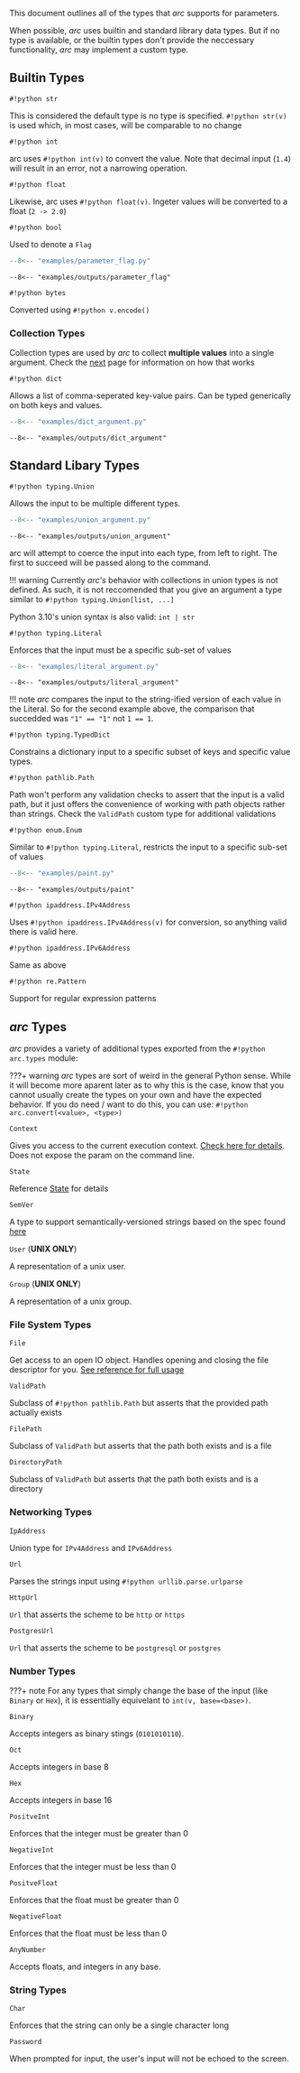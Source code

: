 This document outlines all of the types that *arc* supports for parameters.

When possible, *arc* uses builtin and standard library data types. But if no type is available, or the builtin types don't provide the neccessary functionality, *arc* may implement a custom type.

## Builtin Types

`#!python str`

This is considered the default type is no type is specified. `#!python str(v)` is used which, in most cases, will be comparable to no change

`#!python int`

arc uses `#!python int(v)` to convert the value. Note that decimal input (`1.4`) will result in an error, not a narrowing operation.

`#!python float`

Likewise, arc uses `#!python float(v)`. Ingeter values will be converted to a float (`2 -> 2.0`)

`#!python bool`

Used to denote a `Flag`

```py title="examples/parameter_flag.py"
--8<-- "examples/parameter_flag.py"
```

```console
--8<-- "examples/outputs/parameter_flag"
```

`#!python bytes`

Converted using `#!python v.encode()`

### Collection Types

Collection types are used by *arc* to collect **multiple values** into a single argument. Check the [next](multiple-values.md) page for information on how that works


`#!python dict`

Allows a list of comma-seperated key-value pairs. Can be typed generically on both keys and values.
```py title="dict_argument.py"
--8<-- "examples/dict_argument.py"
```
```console
--8<-- "examples/outputs/dict_argument"
```


## Standard Libary Types


`#!python typing.Union`

Allows the input to be multiple different types.
```py title="examples/union_argument.py"
--8<-- "examples/union_argument.py"
```
```console
--8<-- "examples/outputs/union_argument"
```

arc will attempt to coerce the input into each type, from left to right. The first to succeed will be passed along to the command.

!!! warning
    Currently *arc's* behavior with collections in union types is not defined. As such, it is not reccomended that you give an argument a type similar to `#!python typing.Union[list, ...]`

Python 3.10's union syntax is also valid: `int | str`

`#!python typing.Literal`

Enforces that the input must be a specific sub-set of values
```py title="examples/literal_argument.py"
--8<-- "examples/literal_argument.py"
```
```console
--8<-- "examples/outputs/literal_argument"
```
!!! note
    *arc* compares the input to the string-ified version of each value in the Literal. So for the second example above, the comparison that succedded was `"1" == "1"` not `1 == 1`.

`#!python typing.TypedDict`

Constrains a dictionary input to a specific subset of keys and specific value types.


`#!python pathlib.Path`

Path won't perform any validation checks to assert that the input is a valid path, but it just offers the convenience of working with path objects rather than strings. Check the `ValidPath` custom type for additional validations

`#!python enum.Enum`

Similar to `#!python typing.Literal`, restricts the input to a specific sub-set of values
```py title="examples/paint.py"
--8<-- "examples/paint.py"
```
```console
--8<-- "examples/outputs/paint"
```

`#!python ipaddress.IPv4Address`

Uses `#!python ipaddress.IPv4Address(v)` for conversion, so anything valid there is valid here.

`#!python ipaddress.IPv6Address`

Same as above


`#!python re.Pattern`

Support for regular expression patterns


## *arc* Types
*arc* provides a variety of additional types exported from the `#!python arc.types` module:

???+ warning
    *arc* types are sort of weird in the general Python sense. While it will become
    more aparent later as to why this is the case, know that you cannot usually
    create the types on your own and have the expected behavior. If you do need / want
    to do this, you can use: `#!python arc.convert(<value>, <type>)`

`Context`

Gives you access to the current execution context. [Check here for details](../advanced-usage/using-context.md). Does not expose the param on the command line.


`State`

Reference [State](./command-state.md) for details

`SemVer`

A type to support semantically-versioned strings based on the spec found [here](https://semver.org/spec/v2.0.0.html)

`User` (**UNIX ONLY**)

A representation of a unix user.

`Group` (**UNIX ONLY**)

A representation of a unix group.

### File System Types

`File`

Get access to an open IO object. Handles opening and closing the file descriptor for you. [See reference for full usage](../reference/types/file.md)


`ValidPath`

Subclass of `#!python pathlib.Path` but asserts that the provided path actually exists


`FilePath`

Subclass of `ValidPath` but asserts that the path both exists and is a file


`DirectoryPath`

Subclass of `ValidPath` but asserts that the path both exists and is a directory

### Networking Types

`IpAddress`

Union type for `IPv4Address` and `IPv6Address`

`Url`

Parses the strings input using `#!python urllib.parse.urlparse`

`HttpUrl`

`Url` that asserts the scheme to be `http` or `https`

`PostgresUrl`

`Url` that asserts the scheme to be `postgresql` or `postgres`

### Number Types
???+ note
    For any types that simply change the base of the input (like `Binary` or `Hex`), it is essentially equivelant to `int(v, base=<base>)`.

`Binary`

Accepts integers as binary stings (`0101010110`).

`Oct`

Accepts integers in base 8

`Hex`

Accepts integers in base 16

`PositveInt`

Enforces that the integer must be greater than 0

`NegativeInt`

Enforces that the integer must be less than 0

`PositveFloat`

Enforces that the float must be greater than 0

`NegativeFloat`

Enforces that the float must be less than 0

`AnyNumber`

Accepts floats, and integers in any base.

### String Types

`Char`

Enforces that the string can only be a single character long

`Password`


When prompted for input, the user's input will not be echoed to the screen.






